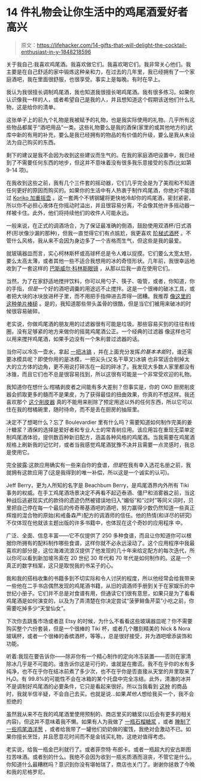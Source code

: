 # 14 件礼物会让你生活中的鸡尾酒爱好者高兴

> 原文：<https://lifehacker.com/14-gifts-that-will-delight-the-cocktail-enthusiast-in-y-1848218596>

关于我自己:我喜欢鸡尾酒。我喜欢做它们。我喜欢喝它们。我非常关心他们。我主要是在自己舒适的家中锻炼这种亲和力，在过去的几年里，我已经拥有了一个家庭酒吧，我在里面很舒服，也很享受。事实上是每晚。有时在早上。

我认为我很擅长调制鸡尾酒，我也知道我很擅长喝鸡尾酒。我有很多练习。如果你认识像我一样的人，或者希望自己是我的人，并且想知道这个假期该送他们什么礼物，这是给你的清单。

这张单子上的前九个礼物是我被赋予的礼物，也是我实际使用的礼物。几乎所有这些物品都属于“酒吧用品”一类。这些礼物要么是我的酒保(家里的或其他地方的)武库中新的有用的补充，要么是我已经拥有的物品的有价值的升级，要么是我从未设法为自己购买的东西。

剩下的建议是我不会因为收到这些建议而生气的。在我的家庭酒吧设置中，我已经到了不需要任何东西的地步，但这并不意味着没有很多我乐意接受的东西(比如第 9-14 项)。

在我收到这些之前，我有几个三件套的摇动器，它们几乎完全是为了美观和不知道任何更好的原因而购买的。如果你的生活中有人热衷于制作鸡尾酒，你绝对不能错过 [Koriko 加重摇壶](https://www.cocktailkingdomcanada.com/all-barware/shakers/set-of-two-koriko-weighted-shaking-tins-stainless?___store=ca_en&UseLoc=CA) 。这一套两个不锈钢罐将更快地冷却你的鸡尾酒，密封紧密，所以你不必担心液体在你摇动时溢出，并且很容易分离，不会像其他许多摇动器一样被卡住。此外，他们将持续他们的收件人可能永远。

一般来说，在正式的调酒场合，为了保证最准确的倒酒，鼓励使用双酒杯/日式酒杯(形状像沙漏的那种)，但我一直觉得它们有点尴尬，我更喜欢 [阶梯式酒杯](https://limiteddistillery.com/products/stainless-steel-multi-level-jigger) 。不管什么风格，我从来不会因为身边多了一个吉格而生气，但这些是我的最爱。

就玻璃器皿而言，实心柯林斯杯或高球杯总是令人难以捉摸。它们要么太宽太短，要么太高太薄，或者其他一些不适合我想用的冰的奇怪形状。几年前，我很幸运地收到了一套这样的 [巴斯威尔·科林斯眼镜](https://www.noevalleywineandspirits.com/buswell-collins-glass-12oz-360ml.html) ，从那以后我一直在使用它们。

当然，为了在家舒适地搅拌饮料，你可以用勺子、筷子、吸管，或者，你知道，你的手指，*但是*一个好的酒吧调羹的用途远不止搅拌。这是一个很棒的破冰工具，或者把大块的冰块放进杯子里，而不用把手指伸进去弄得一团糟。我推荐 [像这里的这种单片棒槌](https://www.cocktailkingdom.com/all-barware/barspoons/hoffman-barspoon-3620) 。是的，我知道那些带头盖骨的很酷，但是当它们被用来破冰的时候很容易破碎。

老实说，你做鸡尾酒的朋友用的过滤器很有可能是垃圾。那些容易买到的往往有线圈，没有足够紧的地方来做你的摇晃鸡尾酒公正。一个经典的过滤器 像这样也可以用来搅拌鸡尾酒，如果手边没有一个朱利普过滤器的话。

当你可以冷冻一壶水，拿起 [一把冰镐](https://www.cocktailkingdom.com/anvil-ice-pick) ，并在上面充分发挥*的基本本能*时，谁还需要冰模具呢？即使你用的是冰模，一把尖头(又名干草叉)冰镐 也非常适合削掉太大的立方体的边角，更不用说打碎冻在一起的碎冰了。我发现大多数人家里都没有冰锥，而且它们也不总是很容易找到，所以这很有可能是一个非常受欢迎的礼物。

我知道你在想什么:柑橘剥皮者之间能有多大差别？但事实是，你的 OXO 厨房削皮器会抓取更多的髓而不是果皮，为了获得最佳的扭曲效果，你真的不想这样。我还喜欢那个 [这个削皮器](https://www.cocktailkingdomcanada.com/citrus-peeler-black) 真的不能用来削除了预定用途以外的任何东西，所以它可以住在我的柑橘碗里，随时待命，而不是丢在厨房的抽屉里。

决定不了想喝什么？忘了 Boulevardier 里有什么吗？需要知道如何制作完美的姜汁糖浆？酒保的选择是爱好者和专业人士的常青树应用。该应用旨在重现无菜单定制鸡尾酒体验，提供数百种新旧配方，涵盖各种风格的鸡尾酒。当我需要在鸡尾酒规格上刷新我的记忆时，或者当我感觉鸡尾酒犹豫不决并且需要一点灵感时，我总是使用它。

完全披露:这款应用确实有一些来自你的食谱，*但是*在我有幸入选花名册之前，我就拥有这款应用了(这是我得到的唯一补偿，所以这是一个诚实的认可)。

Jeff Berry，更为人所知的名字是 Beachbum Berry，是鸡尾酒界内外所有 Tiki 事务的权威。在手工鸡尾酒场景决定不再看不起迈泰酒、僵尸和消雾器之前，当这种战后逃避现实式的款待的遗迹仍然被错误地归入“媚俗”和“过时”等同义词时，贝里把自己停在每一个最后的传奇蒂基酒吧的酒吧，努力赢得少数仍然知道一些真正辉煌的混合物的原始(和戒备森严)配方的调酒师的信任。他的热情(和详尽的研究)不仅体现在他就该主题出版的许多书籍中，也体现在这个奇妙的应用程序 中。

广泛、全面、信息丰富——它不仅提供了 250 多种食谱，而且让你知道你可以根据你所拥有的配料制作哪些食谱，这样你就不必永远滚动了。这个应用程序中我最喜欢的部分是，这位海滩流浪汉提供了他发现的几十年来给定配方的每次迭代，所以你可以看到新加坡吊索在 20 世纪 30 年代和 70 年代是如何制作的。这是一个真正的数字档案，这只是取悦我的书呆子的心。

我和我的搭档收集的书籍多到不切实际和令人讨厌的程度，所以他经常会给我带来一些他在二手书店偶然发现的鸡尾酒书籍，从旧的调酒师手册到关于在家娱乐的中世纪小册子。它们并不总是对食谱有用，但通读它们很有意思，如果只是为了看看鸡尾酒是如何演变的，以及为了弄清楚在你决定尝试“菠萝鲱鱼芹菜”小吃之前，你需要吃掉多少“天堂仙女”。

下次你去跳蚤市场或者逛 Etsy 的时候，为什么不看看这些玻璃器皿呢？你不需要购买整个六份套装，但是一个很棒的 Tiki 杯，或者几个雕刻精美的 Nick & Nora 玻璃杯，或者一个很棒的香槟酒杯，等等。，总是很好接受，并为酒吧增添装饰和功能。

听着:我现在要告诉你——除非你有一个精心制作的定向冷冻装置——否则在家清除冰几乎是不可能的。谁告诉你这是可行的，谁就是在撒谎。我不在乎你的水有多纯净，也不在乎你在结冰前煮了多少次，也不在乎你是否直接从天堂的井里取来了 H₂O。有 99.8%的可能性不会在冰箱的某个托盘中完全冻结。此外，清澈的冰并不是调制好鸡尾酒的必要条件，它只是看起来很好。所以当我看到 [这种](https://www.clearlyfrozen.com/order/buy) 的商品时，我就半信半疑，不会自己去买。也就是说…如果*其他人*想给我买一个，我不会拒绝的

虽然我从来不在我的鸡尾酒里使用预制的、商店里买的糖浆(以后会有更多的相关内容)，但这并不意味着我不懒。如果有人为我做了 [一瓶石榴糖浆](https://lifehacker.com/make-homemade-grenadine-with-just-two-ingredients-1783627522) ，或者 [腌制了一些鸡尾酒洋葱](https://lifehacker.com/pickled-onion-are-the-perfect-diy-gift-for-the-cocktail-1748932970) ，或者给我带了一罐他们奶奶做的蜜饯，我绝对会激动不已。如果你擅长烹饪，并且愿意花时间而不是金钱买礼物，这绝对值得考虑。

老实说，给我一瓶金巴利就行了。或者菲奈特·布郎卡。或者一瓶超大的安古斯图拉苦味酒。或者别的什么。我绝不会因为收到一瓶劣质酒而沮丧，不管它是什么。你知道什么最糟糕吗？意识到你没有堪帕瑞了，商店也关门了。谢谢你拯救了今晚和我的尼格罗尼。